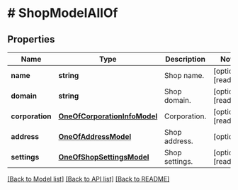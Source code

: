 # # ShopModelAllOf

## Properties

Name | Type | Description | Notes
------------ | ------------- | ------------- | -------------
**name** | **string** | Shop name. | [optional] [readonly]
**domain** | **string** | Shop domain. | [optional] [readonly]
**corporation** | [**OneOfCorporationInfoModel**](OneOfCorporationInfoModel.md) | Corporation. | [optional] [readonly]
**address** | [**OneOfAddressModel**](OneOfAddressModel.md) | Shop address. | [optional]
**settings** | [**OneOfShopSettingsModel**](OneOfShopSettingsModel.md) | Shop settings. | [optional] [readonly]

[[Back to Model list]](../../README.md#models) [[Back to API list]](../../README.md#endpoints) [[Back to README]](../../README.md)
